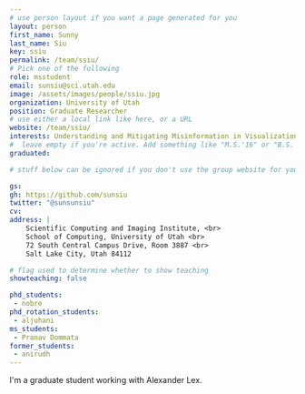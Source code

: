 ```yaml
---
# use person layout if you want a page generated for you
layout: person
first_name: Sunny
last_name: Siu
key: ssiu	
permalink: /team/ssiu/
# Pick one of the following
role: msstudent
email: sunsiu@sci.utah.edu
image: /assets/images/people/ssiu.jpg
organization: University of Utah
position: Graduate Researcher
# use either a local link like here, or a URL
website: /team/ssiu/
interests: Understanding and Mitigating Misinformation in Visualizations On Social Media
#  leave empty if you're active. Add something like "M.S.'16" or "B.S.'17" if you got a degree while at VDL. Add "N" if you left VDS before you got a degree.
graduated: 

# stuff below can be ignored if you don't use the group website for your private website

gs:
gh: https://github.com/sunsiu
twitter: "@sunsunsiu"
cv:
address: |
    Scientific Computing and Imaging Institute, <br>
    School of Computing, University of Utah <br>
    72 South Central Campus Drive, Room 3887 <br>
    Salt Lake City, Utah 84112

# flag used to determine whether to show teaching
showteaching: false

phd_students:
 - nobre
phd_rotation_students:
 - aljuhani
ms_students:
 - Pranav Dommata
former_students:
 - anirudh
---
```



I'm a graduate student working with Alexander Lex.
